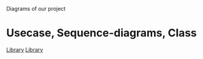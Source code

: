 Diagrams of our project
# Usecase, Sequence-diagrams, Class

[Library](Dokumentation/pictures/class_library.png "class_library")
[Library](https://github.com/sraosha47/m226/Dokumentation/pictures/class_library.png?raw=true)
